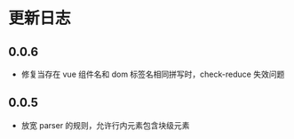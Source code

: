 # 更新日志

## 0.0.6

* 修复当存在 vue 组件名和 dom 标签名相同拼写时，check-reduce 失效问题

## 0.0.5

* 放宽 parser 的规则，允许行内元素包含块级元素
